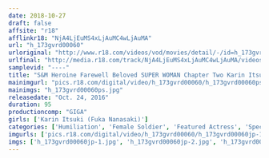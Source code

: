 ```yaml
---
date: 2018-10-27
draft: false
affsite: "r18"
afflinkr18: "NjA4LjEuMS4xLjAuMC4wLjAuMA"
url: "h_173gvrd00060"
urloriginal: "http://www.r18.com/videos/vod/movies/detail/-/id=h_173gvrd00060"
urlfinal: "http://media.r18.com/track/NjA4LjEuMS4xLjAuMC4wLjAuMA/videos/vod/movies/detail/-/id=h_173gvrd00060"
samplevid: "----"
title: "S&M Heroine Farewell Beloved SUPER WOMAN Chapter Two Karin Itsuki"
mainimgurl: "pics.r18.com/digital/video/h_173gvrd00060/h_173gvrd00060ps.jpg"
mainimgs: "h_173gvrd00060ps.jpg"
releasedate: "Oct. 24, 2016"
duration: 95
productioncomp: "GIGA"
girls: ['Karin Itsuki (Fuka Nanasaki)']
categories: ['Humiliation', 'Female Soldier', 'Featured Actress', 'Special Effects', 'Action', 'Bondage']
imgurls: ['pics.r18.com/digital/video/h_173gvrd00060/h_173gvrd00060jp-1.jpg', 'pics.r18.com/digital/video/h_173gvrd00060/h_173gvrd00060jp-2.jpg', 'pics.r18.com/digital/video/h_173gvrd00060/h_173gvrd00060jp-3.jpg', 'pics.r18.com/digital/video/h_173gvrd00060/h_173gvrd00060jp-4.jpg', 'pics.r18.com/digital/video/h_173gvrd00060/h_173gvrd00060jp-5.jpg', 'pics.r18.com/digital/video/h_173gvrd00060/h_173gvrd00060jp-6.jpg', 'pics.r18.com/digital/video/h_173gvrd00060/h_173gvrd00060jp-7.jpg', 'pics.r18.com/digital/video/h_173gvrd00060/h_173gvrd00060jp-8.jpg', 'pics.r18.com/digital/video/h_173gvrd00060/h_173gvrd00060jp-9.jpg', 'pics.r18.com/digital/video/h_173gvrd00060/h_173gvrd00060jp-10.jpg', 'pics.r18.com/digital/video/h_173gvrd00060/h_173gvrd00060jp-11.jpg', 'pics.r18.com/digital/video/h_173gvrd00060/h_173gvrd00060jp-12.jpg', 'pics.r18.com/digital/video/h_173gvrd00060/h_173gvrd00060jp-13.jpg', 'pics.r18.com/digital/video/h_173gvrd00060/h_173gvrd00060jp-14.jpg', 'pics.r18.com/digital/video/h_173gvrd00060/h_173gvrd00060jp-15.jpg', 'pics.r18.com/digital/video/h_173gvrd00060/h_173gvrd00060jp-16.jpg', 'pics.r18.com/digital/video/h_173gvrd00060/h_173gvrd00060jp-17.jpg', 'pics.r18.com/digital/video/h_173gvrd00060/h_173gvrd00060jp-18.jpg', 'pics.r18.com/digital/video/h_173gvrd00060/h_173gvrd00060jp-19.jpg', 'pics.r18.com/digital/video/h_173gvrd00060/h_173gvrd00060jp-20.jpg']
imgs: ['h_173gvrd00060jp-1.jpg', 'h_173gvrd00060jp-2.jpg', 'h_173gvrd00060jp-3.jpg', 'h_173gvrd00060jp-4.jpg', 'h_173gvrd00060jp-5.jpg', 'h_173gvrd00060jp-6.jpg', 'h_173gvrd00060jp-7.jpg', 'h_173gvrd00060jp-8.jpg', 'h_173gvrd00060jp-9.jpg', 'h_173gvrd00060jp-10.jpg', 'h_173gvrd00060jp-11.jpg', 'h_173gvrd00060jp-12.jpg', 'h_173gvrd00060jp-13.jpg', 'h_173gvrd00060jp-14.jpg', 'h_173gvrd00060jp-15.jpg', 'h_173gvrd00060jp-16.jpg', 'h_173gvrd00060jp-17.jpg', 'h_173gvrd00060jp-18.jpg', 'h_173gvrd00060jp-19.jpg', 'h_173gvrd00060jp-20.jpg']
---
```

